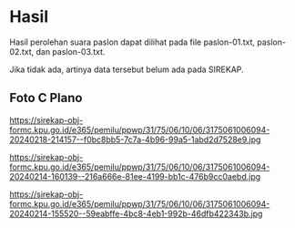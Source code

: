 # Hasil

Hasil perolehan suara paslon dapat dilihat pada file paslon-01.txt, paslon-02.txt, dan paslon-03.txt.

Jika tidak ada, artinya data tersebut belum ada pada SIREKAP.

## Foto C Plano

https://sirekap-obj-formc.kpu.go.id/e365/pemilu/ppwp/31/75/06/10/06/3175061006094-20240218-214157--f0bc8bb5-7c7a-4b96-99a5-1abd2d7528e9.jpg

https://sirekap-obj-formc.kpu.go.id/e365/pemilu/ppwp/31/75/06/10/06/3175061006094-20240214-160139--216a666e-81ee-4199-bb1c-476b9cc0aebd.jpg

https://sirekap-obj-formc.kpu.go.id/e365/pemilu/ppwp/31/75/06/10/06/3175061006094-20240214-155520--59eabffe-4bc8-4eb1-992b-46dfb422343b.jpg
